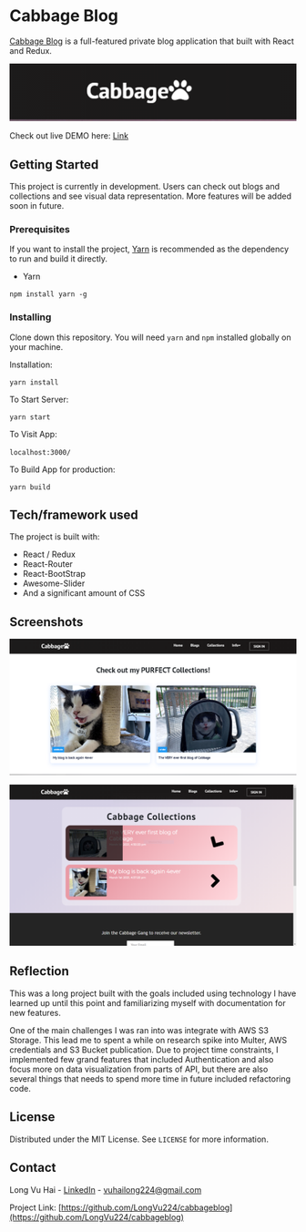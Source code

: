 # Cabbage Blog

[Cabbage Blog](https://cabbageblog-86d8a.web.app/) is a full-featured private blog application that built with React and Redux.

![alt text](https://github.com/LongVu224/cabbageblog/blob/dev/public/images/readme-logo.PNG?raw=true)

Check out live DEMO here: [Link](https://cabbageblog-86d8a.web.app/)

## Getting Started

This project is currently in development. Users can check out blogs and collections and see visual data representation. More features will be added soon in future.

### Prerequisites

If you want to install the project, [Yarn](https://yarnpkg.com/) is recommended as the dependency to run and build it directly.

* Yarn
```
npm install yarn -g
```

### Installing

Clone down this repository. You will need `yarn` and `npm` installed globally on your machine.  

Installation:

```
yarn install
```

To Start Server:

```
yarn start
```

To Visit App:

`localhost:3000/`  

To Build App for production:

```
yarn build
```

## Tech/framework used

The project is built with: 
* React / Redux
* React-Router
* React-BootStrap
* Awesome-Slider
* And a significant amount of CSS

## Screenshots

![alt text](https://github.com/LongVu224/cabbageblog/blob/dev/public/images/readme-s0.PNG?raw=true)

![alt text](https://github.com/LongVu224/cabbageblog/blob/dev/public/images/readme-s1.PNG?raw=true)

## Reflection

This was a long project built with the goals included using technology I have learned up until this point and familiarizing myself with documentation for new features.

One of the main challenges I was ran into was integrate with AWS S3 Storage. This lead me to spent a while on research spike into Multer, AWS credentials and S3 Bucket publication. Due to project time constraints, I implemented few grand features that included Authentication and also focus more on data visualization from parts of API, but there are also several things that needs to spend more time in future included refactoring code.

## License

Distributed under the MIT License. See `LICENSE` for more information.

## Contact

Long Vu Hai - [LinkedIn](https://www.linkedin.com/in/longvu224/) - vuhailong224@gmail.com

Project Link: [https://github.com/LongVu224/cabbageblog](https://github.com/LongVu224/cabbageblog)
